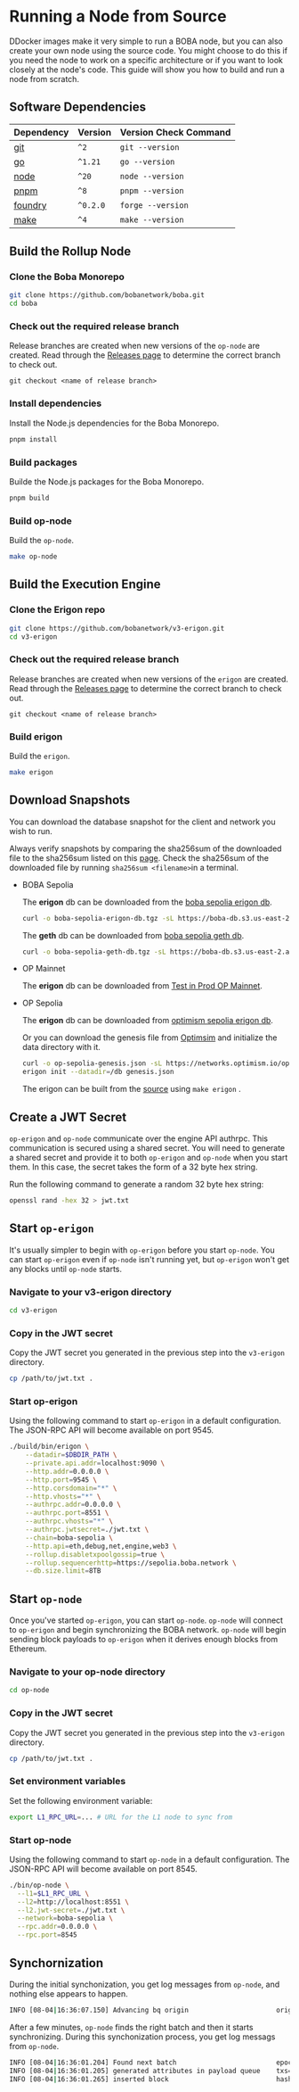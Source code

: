 # Running a Node from Source

DDocker images make it very simple to run a BOBA node, but you can also create your own node using the source code. You might choose to do this if you need the node to work on a  specific architecture or if you want to look closely at the node's code. This guide will show you how to build and run a node from scratch.

## Software Dependencies

| Dependency                                                   | Version  | Version Check Command |
| ------------------------------------------------------------ | -------- | --------------------- |
| [git](https://git-scm.com)                                   | `^2`     | `git --version`       |
| [go](https://go.dev)                                         | `^1.21`  | `go --version`        |
| [node](https://nodejs.org/en/)                               | `^20`    | `node --version`      |
| [pnpm](https://pnpm.io/installation)                         | `^8`     | `pnpm --version`      |
| [foundry](https://github.com/foundry-rs/foundry#installation) | `^0.2.0` | `forge --version`     |
| [make](https://linux.die.net/man/1/make)                     | `^4`     | `make --version`      |

## Build the Rollup Node

### Clone the Boba Monorepo

```bash
git clone https://github.com/bobanetwork/boba.git
cd boba
```

### Check out the required release branch

Release branches are created when new versions of the `op-node` are created. Read through the [Releases page](https://github.com/bobanetwork/boba/tags) to determine the correct branch to check out.

```
git checkout <name of release branch>
```

### Install dependencies

Install the Node.js dependencies for the Boba Monorepo.

```bash
pnpm install
```

### Build packages

Builde the Node.js packages for the Boba Monorepo.

```bash
pnpm build
```

### Build op-node

Build the `op-node`.

```bash
make op-node
```

## Build the Execution Engine

### Clone the Erigon repo

```bash
git clone https://github.com/bobanetwork/v3-erigon.git
cd v3-erigon
```

### Check out the required release branch

Release branches are created when new versions of the `erigon` are created. Read through the [Releases page](https://github.com/bobanetwork/v3-erigon/releases) to determine the correct branch to check out.

```
git checkout <name of release branch>
```

### Build erigon

Build the `erigon`.

```bash
make erigon
```

## Download Snapshots

You can download the database snapshot for the client and network you wish to run.

Always verify snapshots by comparing the sha256sum of the downloaded file to the sha256sum listed on this [page](./snapshot-downloads.md). Check the sha256sum of the downloaded file by running `sha256sum <filename>`in a terminal.

- BOBA Sepolia

  The **erigon** db can be downloaded from the [boba sepolia erigon db](https://boba-db.s3.us-east-2.amazonaws.com/sepolia/boba-sepolia-erigon-db.tgz).

  ```bash
  curl -o boba-sepolia-erigon-db.tgz -sL https://boba-db.s3.us-east-2.amazonaws.com/sepolia/boba-sepolia-erigon-db.tgz
  ```

  The **geth** db can be downloaded from [boba sepolia geth db](https://boba-db.s3.us-east-2.amazonaws.com/sepolia/boba-sepolia-geth-db.tgz).

  ```bash
  curl -o boba-sepolia-geth-db.tgz -sL https://boba-db.s3.us-east-2.amazonaws.com/sepolia/boba-sepolia-geth-db.tgz
  ```

- OP Mainnet

  The **erigon** db can be downloaded from [Test in Prod OP Mainnet](https://op-erigon-backup.mainnet.testinprod.io).

- OP Sepolia

  The **erigon** db can be downloaded from [optimism sepolia erigon db](https://boba-db.s3.us-east-2.amazonaws.com/sepolia/optimism-sepolia-erigon-db.tgz).

  Or you can download the genesis file from [Optimsim](https://networks.optimism.io/op-sepolia/genesis.json) and initialize the data directory with it.

  ```bash
  curl -o op-sepolia-genesis.json -sL https://networks.optimism.io/op-sepolia/genesis.json
  erigon init --datadir=/db genesis.json
  ```

  The erigon can be built from the [source](https://github.com/bobanetwork/v3-erigon) using `make erigon` .

## Create a JWT Secret

`op-erigon` and `op-node` communicate over the engine API authrpc. This communication is secured using a shared secret. You will need to generate a shared secret and provide it to both `op-erigon` and `op-node` when you start them. In this case, the secret takes the form of a 32 byte hex string.

Run the following command to generate a random 32 byte hex string:

```bash
openssl rand -hex 32 > jwt.txt
```

## Start `op-erigon`

It's usually simpler to begin with `op-erigon` before you start `op-node`. You can start `op-erigon` even if `op-node` isn't running yet, but `op-erigon` won't get any blocks until `op-node` starts.

### Navigate to your v3-erigon directory

```bash
cd v3-erigon
```

### Copy in the JWT secret

Copy the JWT secret you generated in the previous step into the `v3-erigon` directory.

```bash
cp /path/to/jwt.txt .
```

### Start op-erigon

Using the following command to start `op-erigon` in a default configuration. The JSON-RPC API will become available on port 9545.

```bash
./build/bin/erigon \
	--datadir=$DBDIR_PATH \
	--private.api.addr=localhost:9090 \
	--http.addr=0.0.0.0 \
	--http.port=9545 \
	--http.corsdomain="*" \
	--http.vhosts="*" \
	--authrpc.addr=0.0.0.0 \
	--authrpc.port=8551 \
	--authrpc.vhosts="*" \
	--authrpc.jwtsecret=./jwt.txt \
	--chain=boba-sepolia \
	--http.api=eth,debug,net,engine,web3 \
	--rollup.disabletxpoolgossip=true \
	--rollup.sequencerhttp=https://sepolia.boba.network \
	--db.size.limit=8TB
```

## Start `op-node`

Once you've started `op-erigon`, you can start `op-node`. `op-node` will connect to `op-erigon` and begin synchronizing the BOBA network. `op-node` will begin sending block payloads to `op-erigon` when it derives enough blocks from Ethereum.

### Navigate to your op-node directory

```bash
cd op-node
```

### Copy in the JWT secret

Copy the JWT secret you generated in the previous step into the `v3-erigon` directory.

```bash
cp /path/to/jwt.txt .
```

### Set environment variables

Set the following environment variable:

```bash
export L1_RPC_URL=... # URL for the L1 node to sync from
```

### Start op-node

Using the following command to start `op-node` in a default configuration. The JSON-RPC API will become available on port 8545.

```bash
./bin/op-node \
  --l1=$L1_RPC_URL \
  --l2=http://localhost:8551 \
  --l2.jwt-secret=./jwt.txt \
  --network=boba-sepolia \
  --rpc.addr=0.0.0.0 \
  --rpc.port=8545
```

## Synchornization

During the initial synchonization, you get log messages from `op-node`, and nothing else appears to happen.

```bash
INFO [08-04|16:36:07.150] Advancing bq origin                      origin=df76ff..48987e:8301316 originBehind=false
```

After a few minutes, `op-node` finds the right batch and then it starts synchronizing. During this synchonization process, you get log messags from `op-node`.

```bash
INFO [08-04|16:36:01.204] Found next batch                         epoch=44e203..fef9a5:8301309 batch_epoch=8301309                batch_timestamp=1,673,567,518
INFO [08-04|16:36:01.205] generated attributes in payload queue    txs=2  timestamp=1,673,567,518
INFO [08-04|16:36:01.265] inserted block                           hash=ee61ee..256300 number=4,069,725 state_root=a582ae..33a7c5 timestamp=1,673,567,518 parent=5b102e..13196c prev_randao=4758ca..11ff3a fee_recipient=0x4200000000000000000000000000000000000011 txs=2  update_safe=true
```
